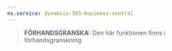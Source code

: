 ```yaml
---
ms.service: dynamics-365-business-central
---
```

> **FÖRHANDSGRANSKA:** Den här funktionen finns i förhandsgranskning.